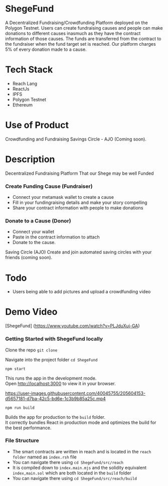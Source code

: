 # ShegeFund
A Decentralized Fundraising/Crowdfunding Platform deployed on the Polygon Testnet. Users can create fundraising causes and people can make donations to different causes inasmuch as they have the contract information of those causes. The funds are transferred from the contract to the fundraiser when the fund target set is reached. Our platform charges 5% of every donation made to a cause.

# Tech Stack
- Reach Lang
- ReactJs
- IPFS
- Polygon Testnet
- Ethereum

# Use of Product
Crowdfunding and Fundraising
Savings Circle - AJO (Coming soon).

# Description
Decentralized Fundraising Platform That our Shege may be well Funded

### Create Funding Cause (Fundraiser)
- Connect your metamask wallet to create a cause
- Fill in your fundingraising details and make your story compelling
- Share your contract information with people to make donations

### Donate to a Cause (Donor)
- Connect your wallet
- Paste in the contract information to attach
- Donate to the cause. 

Saving Circle (AJO)
Create and join automated saving circles with your friends (coming soon).

# Todo
- Users being able to add pictures and upload a crowdfunding video

# Demo Video 
 [ShegeFund] (https://www.youtube.com/watch?v=PLJduXuj-GA)


### Getting Started with ShegeFund locally

Clone the repo `git clone`

Navigate into the project folder `cd ShegeFund`

`npm start`

This runs the app in the development mode.\
Open [http://localhost:3000](http://localhost:3000) to view it in your browser.


https://user-images.githubusercontent.com/40045755/205604153-d5657181-d7ba-42c5-bd6e-1c3b9b85a25c.mp4


`npm run build`

Builds the app for production to the `build` folder.\
It correctly bundles React in production mode and optimizes the build for the best performance.

### File Structure
- The smart contracts are written in reach and is located in the `reach folder` named as `index.rsh` file
- You can navigate there using `cd ShegeFund/src/reach` 
- It is compiled down to `index.main.mjs` and the solidity equivalent `index,main.sol` which are both located in the `build` folder
- You can navigate there using `cd ShegeFund/src/reach/build`
